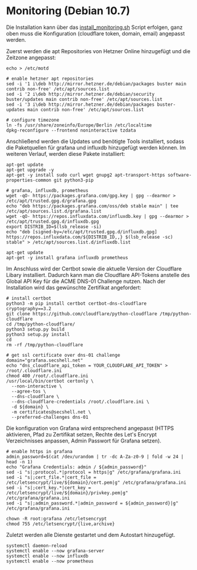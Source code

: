 # Monitoring (Debian 10.7)
Die Installation kann über das [install_monitoring.sh](./monitoring.sh) Script erfolgen, ganz oben muss die Konfiguration (cloudflare token, domain, email) angepasst werden.

Zuerst werden die apt Repositories von Hetzner Online hinzugefügt und die Zeitzone angepasst:
```shell
echo > /etc/motd

# enable hetzner apt repositories
sed -i '1 i\deb http://mirror.hetzner.de/debian/packages buster main contrib non-free' /etc/apt/sources.list
sed -i '2 i\deb http://mirror.hetzner.de/debian/security buster/updates main contrib non-free' /etc/apt/sources.list
sed -i '3 i\deb http://mirror.hetzner.de/debian/packages buster-updates main contrib non-free' /etc/apt/sources.list

# configure timezone
ln -fs /usr/share/zoneinfo/Europe/Berlin /etc/localtime
dpkg-reconfigure --frontend noninteractive tzdata
```

Anschließend werden die Updates und benötigte Tools installiert, sodass die Paketquellen für grafana und influxdb hinzugefügt werden können. Im weiteren Verlauf, werden diese Pakete installiert:
```shell
apt-get update
apt-get upgrade -y
apt-get -y install sudo curl wget gnupg2 apt-transport-https software-properties-common git python3-pip

# grafana, influxdb, prometheus
wget -qO- https://packages.grafana.com/gpg.key | gpg --dearmor > /etc/apt/trusted.gpg.d/grafana.gpg
echo "deb https://packages.grafana.com/oss/deb stable main" | tee /etc/apt/sources.list.d/grafana.list
wget -qO- https://repos.influxdata.com/influxdb.key | gpg --dearmor > /etc/apt/trusted.gpg.d/influxdb.gpg
export DISTRIB_ID=$(lsb_release -si)
echo "deb [signed-by=/etc/apt/trusted.gpg.d/influxdb.gpg] https://repos.influxdata.com/${DISTRIB_ID,,} $(lsb_release -sc) stable" > /etc/apt/sources.list.d/influxdb.list

apt-get update
apt-get -y install grafana influxdb prometheus
```

Im Anschluss wird der Certbot sowie die aktuelle Version der Cloudflare Libary installiert. Dadurch kann man die Cloudflare API-Tokens anstelle des Global API Key für die ACME DNS-01 Challenge nutzen. Nach der Installation wird das gewünschte Zertifikat angefordert:
```shell
# install certbot
python3 -m pip install certbot certbot-dns-cloudflare cryptography==3.2
git clone https://github.com/cloudflare/python-cloudflare /tmp/python-cloudflare
cd /tmp/python-cloudflare/
python3 setup.py build
python3 setup.py install
cd
rm -rf /tmp/python-cloudflare

# get ssl certificate over dns-01 challenge
domain="grafana.secshell.net"
echo "dns_cloudflare_api_token = YOUR_CLOUDFLARE_API_TOKEN" > /root/.cloudflare.ini
chmod 400 /root/.cloudflare.ini
/usr/local/bin/certbot certonly \
  --non-interactive \
  --agree-tos \
  --dns-cloudflare \
  --dns-cloudflare-credentials /root/.cloudflare.ini \
  -d ${domain} \
  -m certificates@secshell.net \
  --preferred-challenges dns-01
```

Die konfiguration von Grafana wird entsprechend angepasst (HTTPS aktivieren, Pfad zu Zertifikat setzen, Rechte des Let's Encrypt Verzeichnisses anpassen, Admin Passwort für Grafana setzen).
```shell
# enable https in grafana
admin_password=$(cat /dev/urandom | tr -dc A-Za-z0-9 | fold -w 24 | head -n 1)
echo "Grafana Credentials: admin / ${admin_password}"
sed -i "s|;protocol.*|protocol = https|g" /etc/grafana/grafana.ini
sed -i "s|;cert_file.*|cert_file = /etc/letsencrypt/live/${domain}/cert.pem|g" /etc/grafana/grafana.ini
sed -i "s|;cert_key.*|cert_key = /etc/letsencrypt/live/${domain}/privkey.pem|g" /etc/grafana/grafana.ini
sed -i "s|;admin_password.*|admin_password = ${admin_password}|g" /etc/grafana/grafana.ini

chown -R root:grafana /etc/letsencrypt
chmod 755 /etc/letsencrypt/{live,archive}
```

Zuletzt werden alle Dienste gestartet und dem Autostart hinzugefügt.
```shell
systemctl daemon-reload
systemctl enable --now grafana-server
systemctl enable --now influxdb
systemctl enable --now prometheus
```
